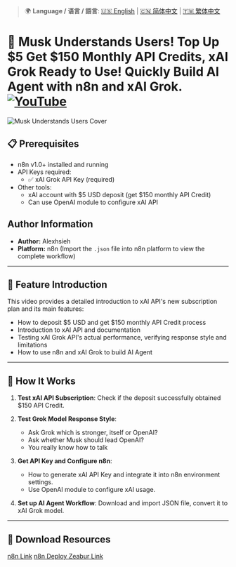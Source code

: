 > 🌍 **Language / 语言 / 語言**: [🇺🇸 English](./readme-en.md) | [🇨🇳 简体中文](./readme-cn.md) | [🇹🇼 繁体中文](./readme.md)

# 💸 Musk Understands Users! Top Up $5 Get $150 Monthly API Credits, xAI Grok Ready to Use! Quickly Build AI Agent with n8n and xAI Grok. [![YouTube](https://img.shields.io/badge/Watch%20on-YouTube-red?logo=youtube)](https://youtu.be/Z1uqqLNAB4U)

![Musk Understands Users Cover](https://github.com/qwedsazxc78/ai-automation-n8n/blob/main/n8n/5-xAI-ai-agent/cover.png?raw=true)

## 📋 Prerequisites

- n8n v1.0+ installed and running
- API Keys required:
  - ✅ xAI Grok API Key (required)
- Other tools:
  - xAI account with $5 USD deposit (get $150 monthly API Credit)
  - Can use OpenAI module to configure xAI API

## Author Information

* **Author:** Alexhsieh
* **Platform:** n8n (Import the `.json` file into n8n platform to view the complete workflow)

---

## 📌 Feature Introduction

This video provides a detailed introduction to xAI API's new subscription plan and its main features:

* How to deposit $5 USD and get $150 monthly API Credit process
* Introduction to xAI API and documentation
* Testing xAI Grok API's actual performance, verifying response style and limitations
* How to use n8n and xAI Grok to build AI Agent

---

## 🔧 How It Works

1. **Test xAI API Subscription**: Check if the deposit successfully obtained $150 API Credit.

2. **Test Grok Model Response Style**:
   - Ask Grok which is stronger, itself or OpenAI?
   - Ask whether Musk should lead OpenAI?
   - You really know how to talk

3. **Get API Key and Configure n8n**:
   - How to generate xAI API Key and integrate it into n8n environment settings.
   - Use OpenAI module to configure xAI usage.

4. **Set up AI Agent Workflow**: Download and import JSON file, convert it to xAI Grok model.

---

## 🚀 Download Resources

[n8n Link](https://n8n.io/)
[n8n Deploy Zeabur Link](https://zeabur.com/referral?referralCode=qwedsazxc78)
